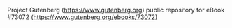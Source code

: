 Project Gutenberg (https://www.gutenberg.org) public repository for eBook #73072 (https://www.gutenberg.org/ebooks/73072)

